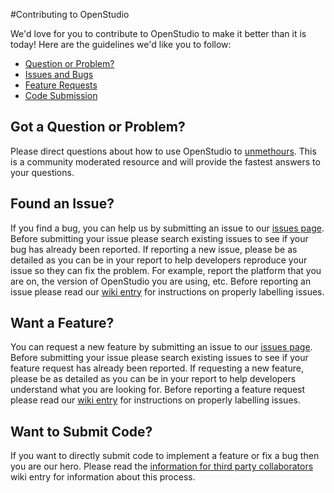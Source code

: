 #Contributing to OpenStudio

We'd love for you to contribute to OpenStudio to make it better than it is today! Here are the guidelines we'd like you to follow:

 - [Question or Problem?](#question)
 - [Issues and Bugs](#issue)
 - [Feature Requests](#feature)
 - [Code Submission](#submit)
 
## <a name="question"></a> Got a Question or Problem?

Please direct questions about how to use OpenStudio to [unmethours](https://unmethours.com).  This is a community moderated resource and will provide the fastest answers to your questions.

## <a name="issue"></a> Found an Issue?
If you find a bug, you can help us by submitting an issue to our [issues page](https://github.com/NREL/OpenStudio/issues). Before submitting your issue please search existing issues to see if your bug has already been reported.  If reporting a new issue, please be as detailed as you can be in your report to help developers reproduce your issue so they can fix the problem.  For example, report the platform that you are on, the version of OpenStudio you are using, etc. Before reporting an issue please read our [wiki entry](https://github.com/NREL/OpenStudio/wiki/Issue-Prioritization) for instructions on properly labelling issues.

## <a name="feature"></a> Want a Feature?
You can request a new feature by submitting an issue to our [issues page](https://github.com/NREL/OpenStudio/issues).  Before submitting your issue please search existing issues to see if your feature request has already been reported.  If requesting a new feature, please be as detailed as you can be in your report to help developers understand what you are looking for. Before reporting a feature request please read our [wiki entry](https://github.com/NREL/OpenStudio/wiki/Issue-Prioritization) for instructions on properly labelling issues.

## <a name="submit"></a> Want to Submit Code?
If you want to directly submit code to implement a feature or fix a bug then you are our hero.  Please read the [information for third party collaborators](https://github.com/NREL/OpenStudio/wiki/Information-for-Third-Party-Collaborators) wiki entry for information about this process.



